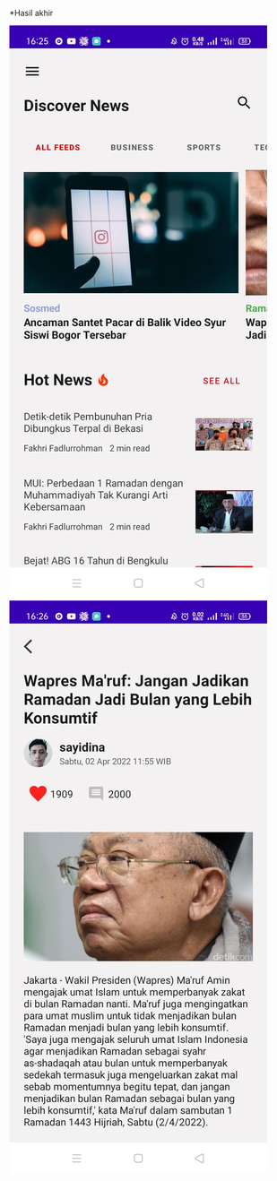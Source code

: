 *Hasil akhir

![home.jpg](https://raw.githubusercontent.com/oendnsk675/belajar-linear-layout/main/home.jpg)
![detail.jpg](https://raw.githubusercontent.com/oendnsk675/belajar-linear-layout/main/detail.jpg)
